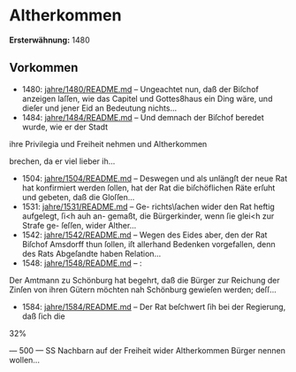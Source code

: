 # Altherkommen

**Ersterwähnung:** 1480

## Vorkommen
- 1480: [jahre/1480/README.md](../jahre/1480/README.md) – Ungeachtet nun, daß der Biſchof anzeigen laſſen, wie
das Capitel und Gottes8haus ein Ding wäre, und dieſer
und jener Eid an Bedeutung nichts...
- 1484: [jahre/1484/README.md](../jahre/1484/README.md) – Und demnach der Biſchof beredet wurde, wie er der Stadt

ihre Privilegia und Freiheit nehmen und Altherkommen

brechen, da er viel lieber ih...
- 1504: [jahre/1504/README.md](../jahre/1504/README.md) – Deswegen und als unlängſt
der neue Rat hat konfirmiert werden ſollen, hat der Rat
die biſchöflichen Räte erſuht und gebeten, daß die Gloſſen...
- 1531: [jahre/1531/README.md](../jahre/1531/README.md) – Ge-
richts\ſachen wider den Rat heftig aufgelegt, ſi<h auh an-
gemaßt, die Bürgerkinder, wenn ſie glei<h zur Strafe ge-
ſeſſen, wider Alther...
- 1542: [jahre/1542/README.md](../jahre/1542/README.md) – Wegen des Eides aber, den der Rat Biſchof Amsdorff
thun ſollen, iſt allerhand Bedenken vorgefallen, denn des Rats
Abgeſandte haben Relation...
- 1548: [jahre/1548/README.md](../jahre/1548/README.md) – :

Der Amtmann zu Schönburg hat begehrt, daß die
Bürger zur Reichung der Zinſen von ihren Gütern
möchten nah Schönburg gewieſen werden; deſſ...
- 1584: [jahre/1584/README.md](../jahre/1584/README.md) – Der Rat beſchwert ſih bei der Regierung, daß ſich die

32%


— 500 — SS
Nachbarn auf der Freiheit wider Altherkommen Bürger
nennen wollen...
